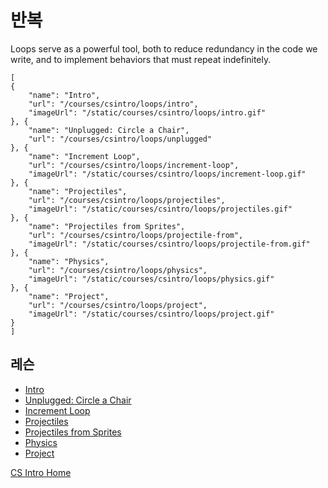 # 반복

Loops serve as a powerful tool, both to reduce redundancy in the code we write, and to implement behaviors that must repeat indefinitely.

```codecard
[
{
    "name": "Intro",
    "url": "/courses/csintro/loops/intro",
    "imageUrl": "/static/courses/csintro/loops/intro.gif"
}, {
    "name": "Unplugged: Circle a Chair",
    "url": "/courses/csintro/loops/unplugged"
}, {
    "name": "Increment Loop",
    "url": "/courses/csintro/loops/increment-loop",
    "imageUrl": "/static/courses/csintro/loops/increment-loop.gif"
}, {
    "name": "Projectiles",
    "url": "/courses/csintro/loops/projectiles",
    "imageUrl": "/static/courses/csintro/loops/projectiles.gif"
}, {
    "name": "Projectiles from Sprites",
    "url": "/courses/csintro/loops/projectile-from",
    "imageUrl": "/static/courses/csintro/loops/projectile-from.gif"
}, {
    "name": "Physics",
    "url": "/courses/csintro/loops/physics",
    "imageUrl": "/static/courses/csintro/loops/physics.gif"
}, {
    "name": "Project",
    "url": "/courses/csintro/loops/project",
    "imageUrl": "/static/courses/csintro/loops/project.gif"
}
]
```

## 레슨

* [Intro](/courses/csintro/loops/intro)
* [Unplugged: Circle a Chair](/courses/csintro/loops/unplugged)
* [Increment Loop](/courses/csintro/loops/increment-loop)
* [Projectiles](/courses/csintro/loops/projectiles)
* [Projectiles from Sprites](/courses/csintro/loops/projectile-from)
* [Physics](/courses/csintro/loops/physics)
* [Project](/courses/csintro/loops/project)

[CS Intro Home](/courses/csintro)